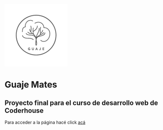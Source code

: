 ![Logo](assets/images/Logos/guaje-logo-transp-01.png)
# Guaje Mates
## Proyecto final para el curso de desarrollo web de Coderhouse

Para acceder a la página hacé click [acá](https://ernedainesi.github.io/guaje-mates/)
